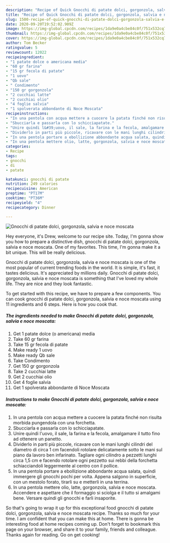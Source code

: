 ```yaml
---
description: "Recipe of Quick Gnocchi di patate dolci, gorgonzola, salvia e noce moscata"
title: "Recipe of Quick Gnocchi di patate dolci, gorgonzola, salvia e noce moscata"
slug: 1500-recipe-of-quick-gnocchi-di-patate-dolci-gorgonzola-salvia-e-noce-moscata
date: 2020-09-20T19:52:02.909Z
image: https://img-global.cpcdn.com/recipes/1da9e0a4cbe84c0f/751x532cq70/gnocchi-di-patate-dolci-gorgonzola-salvia-e-noce-moscata-recipe-main-photo.jpg
thumbnail: https://img-global.cpcdn.com/recipes/1da9e0a4cbe84c0f/751x532cq70/gnocchi-di-patate-dolci-gorgonzola-salvia-e-noce-moscata-recipe-main-photo.jpg
cover: https://img-global.cpcdn.com/recipes/1da9e0a4cbe84c0f/751x532cq70/gnocchi-di-patate-dolci-gorgonzola-salvia-e-noce-moscata-recipe-main-photo.jpg
author: Tom Becker
ratingvalue: 5
reviewcount: 12022
recipeingredient:
- "1 patate dolce o americana media"
- "60 gr farina"
- "15 gr fecola di patate"
- "1 uovo"
- "Qb sale"
- " Condimento"
- "150 gr gorgonzola"
- "2 cucchiai latte"
- "2 cucchiai olio"
- "4 foglie salvia"
- "1 spolverata abbondante di Noce Moscata"
recipeinstructions:
- "In una pentola con acqua mettere a cuocere la patata finché non risulta morbida pungendola con una forchetta."
- "Sbucciarla e passarla con lo schicciapatate."
- "Unire quindi l&#39;uovo, il sale, la farina e la fecola, amalgamare il tutto fino ad ottenere un panetto."
- "Dividerlo in parti più piccole, ricavare con le mani lunghi cilindri del diametro di circa 1 cm facendoli rotolare delicatamente sotto le mani sul piano da lavoro ben infarinato. Tagliare ogni cilindro a pezzetti lunghi circa 1,5 cm e facendo rotolare ogni pezzetto sui rebbi della forchetta schiacciandoli leggermente al centro con il pollice."
- "In una pentola portare a ebollizione abbondante acqua salata, quindi immergere gli gnocchi pochi per volta. Appena salgono in superficie, con un mestolo forato, tirarli su e metterli in una terrina."
- "In una pentola mettere olio, latte, gorgonzola, salvia e noce moscata. Accendere e aspettare che il formaggio si sciolga e il tutto si amalgami bene. Versare quindi gli gnocchi e farli insaporite."
categories:
- Recipe
tags:
- gnocchi
- di
- patate

katakunci: gnocchi di patate 
nutrition: 249 calories
recipecuisine: American
preptime: "PT17M"
cooktime: "PT36M"
recipeyield: "4"
recipecategory: Dinner

---
```



![Gnocchi di patate dolci, gorgonzola, salvia e noce moscata](https://img-global.cpcdn.com/recipes/1da9e0a4cbe84c0f/751x532cq70/gnocchi-di-patate-dolci-gorgonzola-salvia-e-noce-moscata-recipe-main-photo.jpg)

Hey everyone, it's Drew, welcome to our recipe site. Today, I'm gonna show you how to prepare a distinctive dish, gnocchi di patate dolci, gorgonzola, salvia e noce moscata. One of my favorites. This time, I'm gonna make it a bit unique. This will be really delicious.



Gnocchi di patate dolci, gorgonzola, salvia e noce moscata is one of the most popular of current trending foods in the world. It is simple, it's fast, it tastes delicious. It's appreciated by millions daily. Gnocchi di patate dolci, gorgonzola, salvia e noce moscata is something that I've loved my whole life. They are nice and they look fantastic.


To get started with this recipe, we have to prepare a few components. You can cook gnocchi di patate dolci, gorgonzola, salvia e noce moscata using 11 ingredients and 6 steps. Here is how you cook that.

<!--inarticleads1-->

##### The ingredients needed to make Gnocchi di patate dolci, gorgonzola, salvia e noce moscata:

1. Get 1 patate dolce (o americana) media
1. Take 60 gr farina
1. Take 15 gr fecola di patate
1. Make ready 1 uovo
1. Make ready Qb sale
1. Take  Condimento
1. Get 150 gr gorgonzola
1. Take 2 cucchiai latte
1. Get 2 cucchiai olio
1. Get 4 foglie salvia
1. Get 1 spolverata abbondante di Noce Moscata




<!--inarticleads2-->

##### Instructions to make Gnocchi di patate dolci, gorgonzola, salvia e noce moscata:

1. In una pentola con acqua mettere a cuocere la patata finché non risulta morbida pungendola con una forchetta.
1. Sbucciarla e passarla con lo schicciapatate.
1. Unire quindi l&#39;uovo, il sale, la farina e la fecola, amalgamare il tutto fino ad ottenere un panetto.
1. Dividerlo in parti più piccole, ricavare con le mani lunghi cilindri del diametro di circa 1 cm facendoli rotolare delicatamente sotto le mani sul piano da lavoro ben infarinato. Tagliare ogni cilindro a pezzetti lunghi circa 1,5 cm e facendo rotolare ogni pezzetto sui rebbi della forchetta schiacciandoli leggermente al centro con il pollice.
1. In una pentola portare a ebollizione abbondante acqua salata, quindi immergere gli gnocchi pochi per volta. Appena salgono in superficie, con un mestolo forato, tirarli su e metterli in una terrina.
1. In una pentola mettere olio, latte, gorgonzola, salvia e noce moscata. Accendere e aspettare che il formaggio si sciolga e il tutto si amalgami bene. Versare quindi gli gnocchi e farli insaporite.




So that's going to wrap it up for this exceptional food gnocchi di patate dolci, gorgonzola, salvia e noce moscata recipe. Thanks so much for your time. I am confident that you can make this at home. There is gonna be interesting food at home recipes coming up. Don't forget to bookmark this page on your browser, and share it to your family, friends and colleague. Thanks again for reading. Go on get cooking!
